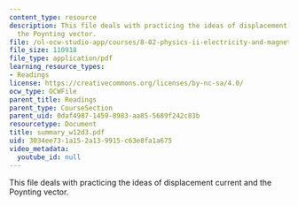 ```yaml
---
content_type: resource
description: This file deals with practicing the ideas of displacement current and
  the Poynting vector.
file: /ol-ocw-studio-app/courses/8-02-physics-ii-electricity-and-magnetism-spring-2007/3034ee731a152a139915c63e8fa1a675_summary_w12d3.pdf
file_size: 110918
file_type: application/pdf
learning_resource_types:
- Readings
license: https://creativecommons.org/licenses/by-nc-sa/4.0/
ocw_type: OCWFile
parent_title: Readings
parent_type: CourseSection
parent_uid: 0daf4987-1459-8983-aa85-5689f242c83b
resourcetype: Document
title: summary_w12d3.pdf
uid: 3034ee73-1a15-2a13-9915-c63e8fa1a675
video_metadata:
  youtube_id: null
---
```

This file deals with practicing the ideas of displacement current and the Poynting vector.